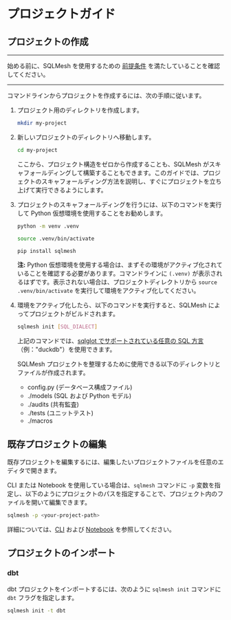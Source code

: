# プロジェクトガイド

## プロジェクトの作成

---

始める前に、SQLMesh を使用するための [前提条件](../prerequisites.md) を満たしていることを確認してください。

---

コマンドラインからプロジェクトを作成するには、次の手順に従います。

1. プロジェクト用のディレクトリを作成します。

    ```bash
    mkdir my-project
    ```

2. 新しいプロジェクトのディレクトリへ移動します。

    ```bash
    cd my-project
    ```

    ここから、プロジェクト構造をゼロから作成することも、SQLMesh がスキャフォールディングして構築することもできます。このガイドでは、プロジェクトのスキャフォールディング方法を説明し、すぐにプロジェクトを立ち上げて実行できるようにします。

1. プロジェクトのスキャフォールディングを行うには、以下のコマンドを実行して Python 仮想環境を使用することをお勧めします。

    ```bash
    python -m venv .venv
    ```

    ```bash
    source .venv/bin/activate
    ```

    ```bash
    pip install sqlmesh
    ```

    **注:** Python 仮想環境を使用する場合は、まずその環境がアクティブ化されていることを確認する必要があります。コマンドラインに `(.venv)` が表示されるはずです。表示されない場合は、プロジェクトディレクトリから `source .venv/bin/activate` を実行して環境をアクティブ化してください。

1. 環境をアクティブ化したら、以下のコマンドを実行すると、SQLMesh によってプロジェクトがビルドされます。

    ```bash
    sqlmesh init [SQL_DIALECT]
    ```

    上記のコマンドでは、[sqlglot でサポートされている任意の SQL 方言](https://sqlglot.com/sqlglot/dialects.html)（例："duckdb"）を使用できます。

    SQLMesh プロジェクトを整理するために使用できる以下のディレクトリとファイルが作成されます。

    - config.py (データベース構成ファイル)
    - ./models (SQL および Python モデル)
    - ./audits (共有監査)
    - ./tests (ユニットテスト)
    - ./macros

## 既存プロジェクトの編集

既存プロジェクトを編集するには、編集したいプロジェクトファイルを任意のエディタで開きます。

CLI または Notebook を使用している場合は、`sqlmesh` コマンドに `-p` 変数を指定し、以下のようにプロジェクトのパスを指定することで、プロジェクト内のファイルを開いて編集できます。

```bash
sqlmesh -p <your-project-path>
```

詳細については、[CLI](../reference/cli.md) および [Notebook](../reference/notebook.md) を参照してください。

## プロジェクトのインポート

### dbt

dbt プロジェクトをインポートするには、次のように `sqlmesh init` コマンドに `dbt` フラグを指定します。

```bash
sqlmesh init -t dbt
```
